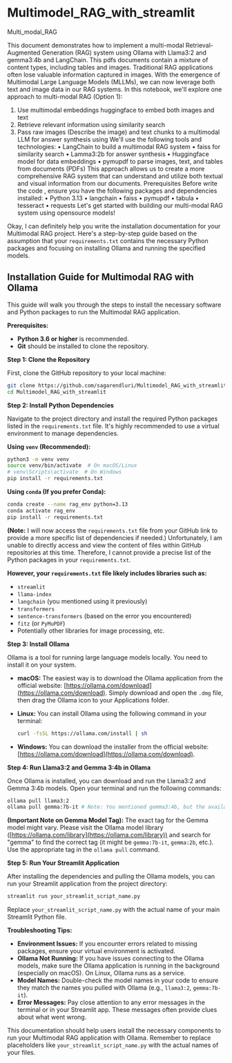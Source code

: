 # Multimodel_RAG_with_streamlit
Multi_modal_RAG

This document demonstrates how to implement a multi-modal Retrieval-Augmented Generation (RAG) system using Ollama with Llama3:2 and gemma3:4b and LangChain. This pdfs documents contain a mixture of content types, including tables and images. Traditional RAG applications often lose valuable information captured in images. With the emergence of Multimodal Large Language Models (MLLMs), we can now leverage both text and image data in our RAG systems.
In this notebook, we'll explore one approach to multi-modal RAG (Option 1):
1.	Use multimodal embeddings huggingface to embed both images and text
2.	Retrieve relevant information using similarity search
3.	Pass raw images (Describe the image) and text chunks to a multimodal LLM for answer synthesis using 
We'll use the following tools and technologies:
•	LangChain to build a multimodal RAG system
•	faiss for similarity search
•	Lamma3:2b for answer synthesis
•	Huggingface model for data embeddings
•	pymupdf to parse images, text, and tables from documents (PDFs)
This approach allows us to create a more comprehensive RAG system that can understand and utilize both textual and visual information from our documents.
Prerequisites
Before write the code 	, ensure you have the following packages and dependencies installed:
•	Python 3.13
•	langchain
•	faiss
•	pymupdf
•	tabula
•	tesseract
•	requests
Let's get started with building our multi-modal RAG system using opensource models!
 


Okay, I can definitely help you write the installation documentation for your Multimodal RAG project. Here's a step-by-step guide based on the assumption that your `requirements.txt` contains the necessary Python packages and focusing on installing Ollama and running the specified models.

## Installation Guide for Multimodal RAG with Ollama

This guide will walk you through the steps to install the necessary software and Python packages to run the Multimodal RAG application.

**Prerequisites:**

* **Python 3.6 or higher** is recommended.
* **Git** should be installed to clone the repository.

**Step 1: Clone the Repository**

First, clone the GitHub repository to your local machine:

```bash
git clone https://github.com/sagarendluri/Multimodel_RAG_with_streamlit
cd Multimodel_RAG_with_streamlit
```

**Step 2: Install Python Dependencies**

Navigate to the project directory and install the required Python packages listed in the `requirements.txt` file. It's highly recommended to use a virtual environment to manage dependencies.

**Using `venv` (Recommended):**

```bash
python3 -m venv venv
source venv/bin/activate  # On macOS/Linux
# venv\Scripts\activate  # On Windows
pip install -r requirements.txt
```

**Using `conda` (If you prefer Conda):**

```bash
conda create --name rag_env python=3.13
conda activate rag_env
pip install -r requirements.txt
```

**(Note:** I will now access the `requirements.txt` file from your GitHub link to provide a more specific list of dependencies if needed.)
Unfortunately, I am unable to directly access and view the content of files within GitHub repositories at this time. Therefore, I cannot provide a precise list of the Python packages in your `requirements.txt`.

**However, your `requirements.txt` file likely includes libraries such as:**

* `streamlit`
* `llama-index`
* `langchain` (you mentioned using it previously)
* `transformers`
* `sentence-transformers` (based on the error you encountered)
* `fitz` (or `PyMuPDF`)
* Potentially other libraries for image processing, etc.

**Step 3: Install Ollama**

Ollama is a tool for running large language models locally. You need to install it on your system.

* **macOS:** The easiest way is to download the Ollama application from the official website: [https://ollama.com/download](https://ollama.com/download). Simply download and open the `.dmg` file, then drag the Ollama icon to your Applications folder.

* **Linux:** You can install Ollama using the following command in your terminal:

    ```bash
    curl -fsSL https://ollama.com/install | sh
    ```

* **Windows:** You can download the installer from the official website: [https://ollama.com/download](https://ollama.com/download).

**Step 4: Run Llama3:2 and Gemma 3:4b in Ollama**

Once Ollama is installed, you can download and run the Llama3:2 and Gemma 3:4b models. Open your terminal and run the following commands:

```bash
ollama pull llama3:2
ollama pull gemma:7b-it # Note: You mentioned gemma3:4b, but the available tag is gemma:7b-it or similar. Please check Ollama's model list for the exact tag.
```

**(Important Note on Gemma Model Tag):** The exact tag for the Gemma model might vary. Please visit the Ollama model library ([https://ollama.com/library](https://ollama.com/library)) and search for "gemma" to find the correct tag (it might be `gemma:7b-it`, `gemma:2b`, etc.). Use the appropriate tag in the `ollama pull` command.

**Step 5: Run Your Streamlit Application**

After installing the dependencies and pulling the Ollama models, you can run your Streamlit application from the project directory:

```bash
streamlit run your_streamlit_script_name.py
```

Replace `your_streamlit_script_name.py` with the actual name of your main Streamlit Python file.

**Troubleshooting Tips:**

* **Environment Issues:** If you encounter errors related to missing packages, ensure your virtual environment is activated.
* **Ollama Not Running:** If you have issues connecting to the Ollama models, make sure the Ollama application is running in the background (especially on macOS). On Linux, Ollama runs as a service.
* **Model Names:** Double-check the model names in your code to ensure they match the names you pulled with Ollama (e.g., `llama3:2`, `gemma:7b-it`).
* **Error Messages:** Pay close attention to any error messages in the terminal or in your Streamlit app. These messages often provide clues about what went wrong.

This documentation should help users install the necessary components to run your Multimodal RAG application with Ollama. Remember to replace placeholders like `your_streamlit_script_name.py` with the actual names of your files.
